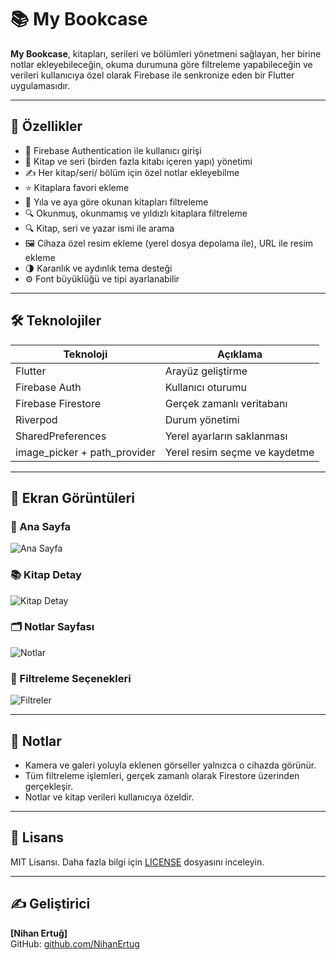 
# 📚 My Bookcase

**My Bookcase**, kitapları, serileri ve bölümleri yönetmeni sağlayan, her birine notlar ekleyebileceğin, okuma durumuna göre filtreleme yapabileceğin ve verileri kullanıcıya özel olarak Firebase ile senkronize eden bir Flutter uygulamasıdır.

---

## 🚀 Özellikler

- 🔐 Firebase Authentication ile kullanıcı girişi
- 📖 Kitap ve seri (birden fazla kitabı içeren yapı) yönetimi
- ✍️ Her kitap/seri/ bölüm için özel notlar ekleyebilme
- ⭐ Kitaplara favori ekleme
- 📅 Yıla ve aya göre okunan kitapları filtreleme
- 🔍 Okunmuş, okunmamış ve yıldızlı kitaplara filtreleme
- 🔍 Kitap, seri ve yazar ismi ile arama
- 🖼️ Cihaza özel resim ekleme (yerel dosya depolama ile), URL ile resim ekleme
- 🌗 Karanlık ve aydınlık tema desteği
- ⚙️ Font büyüklüğü ve tipi ayarlanabilir

---

## 🛠️ Teknolojiler

| Teknoloji     | Açıklama                      |
|---------------|-------------------------------|
| Flutter       | Arayüz geliştirme              |
| Firebase Auth | Kullanıcı oturumu              |
| Firebase Firestore | Gerçek zamanlı veritabanı |
| Riverpod      | Durum yönetimi                 |
| SharedPreferences | Yerel ayarların saklanması |
| image_picker + path_provider | Yerel resim seçme ve kaydetme |

---

## 📸 Ekran Görüntüleri

### 📂 Ana Sayfa
![Ana Sayfa](screenshots/home.png)

### 📚 Kitap Detay
![Kitap Detay](screenshots/book_detail.png)

### 🗂️ Notlar Sayfası
![Notlar](screenshots/notes_page.png)

### 📅 Filtreleme Seçenekleri
![Filtreler](screenshots/filters.png)

---

## 🧠 Notlar

- Kamera ve galeri yoluyla eklenen görseller yalnızca o cihazda görünür.
- Tüm filtreleme işlemleri, gerçek zamanlı olarak Firestore üzerinden gerçekleşir.
- Notlar ve kitap verileri kullanıcıya özeldir.

---

## 📄 Lisans

MIT Lisansı. Daha fazla bilgi için [LICENSE](LICENSE) dosyasını inceleyin.

---

## ✍️ Geliştirici

**[Nihan Ertuğ]**  
GitHub: [github.com/NihanErtug](https://github.com/NihanErtug)  


